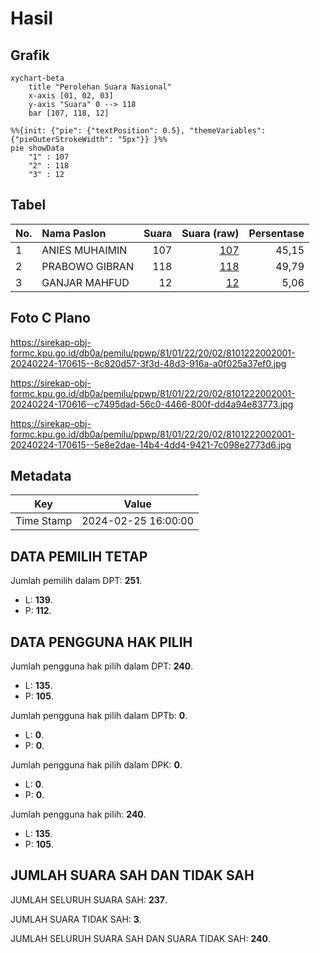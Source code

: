 # Hasil

## Grafik

```mermaid
xychart-beta
    title "Perolehan Suara Nasional"
    x-axis [01, 02, 03]
    y-axis "Suara" 0 --> 118
    bar [107, 118, 12]
```

```mermaid
%%{init: {"pie": {"textPosition": 0.5}, "themeVariables": {"pieOuterStrokeWidth": "5px"}} }%%
pie showData
    "1" : 107
    "2" : 118
    "3" : 12
```

## Tabel

| No. | Nama Paslon    | Suara | Suara (raw) | Persentase |
|:--- |:-------------- | -----:| -----------:| ----------:|
| 1   | ANIES MUHAIMIN | 107   | [107][p-1]  | 45,15      |
| 2   | PRABOWO GIBRAN | 118   | [118][p-2]  | 49,79      |
| 3   | GANJAR MAHFUD  | 12    | [12][p-3]   | 5,06       |


[p-1]: https://github.com/gigit-pemilu/pemilu-2024/blob/main/pilpres/hitung-suara/sub/81-maluku/sub/01-maluku-tengah/sub/22-leihitu-barat/sub/2002-wakasihu/sub/001-tps/sub/paslon-1.txt
[p-2]: https://github.com/gigit-pemilu/pemilu-2024/blob/main/pilpres/hitung-suara/sub/81-maluku/sub/01-maluku-tengah/sub/22-leihitu-barat/sub/2002-wakasihu/sub/001-tps/sub/paslon-2.txt
[p-3]: https://github.com/gigit-pemilu/pemilu-2024/blob/main/pilpres/hitung-suara/sub/81-maluku/sub/01-maluku-tengah/sub/22-leihitu-barat/sub/2002-wakasihu/sub/001-tps/sub/paslon-3.txt

## Foto C Plano

https://sirekap-obj-formc.kpu.go.id/db0a/pemilu/ppwp/81/01/22/20/02/8101222002001-20240224-170615--8c820d57-3f3d-48d3-916a-a0f025a37ef0.jpg

https://sirekap-obj-formc.kpu.go.id/db0a/pemilu/ppwp/81/01/22/20/02/8101222002001-20240224-170616--c7495dad-56c0-4466-800f-dd4a94e83773.jpg

https://sirekap-obj-formc.kpu.go.id/db0a/pemilu/ppwp/81/01/22/20/02/8101222002001-20240224-170615--5e8e2dae-14b4-4dd4-9421-7c098e2773d6.jpg


## Metadata

| Key        | Value               |
| ---------- | ------------------- |
| Time Stamp | 2024-02-25 16:00:00 |


## DATA PEMILIH TETAP

Jumlah pemilih dalam DPT: **251**.
 * L: **139**.
 * P: **112**.

## DATA PENGGUNA HAK PILIH

Jumlah pengguna hak pilih dalam DPT: **240**.
 * L: **135**.
 * P: **105**.

Jumlah pengguna hak pilih dalam DPTb: **0**.
 * L: **0**.
 * P: **0**.

Jumlah pengguna hak pilih dalam DPK: **0**.
 * L: **0**.
 * P: **0**.

Jumlah pengguna hak pilih: **240**.
 * L: **135**.
 * P: **105**.

## JUMLAH SUARA SAH DAN TIDAK SAH

JUMLAH SELURUH SUARA SAH: **237**.

JUMLAH SUARA TIDAK SAH: **3**.

JUMLAH SELURUH SUARA SAH DAN SUARA TIDAK SAH: **240**.


